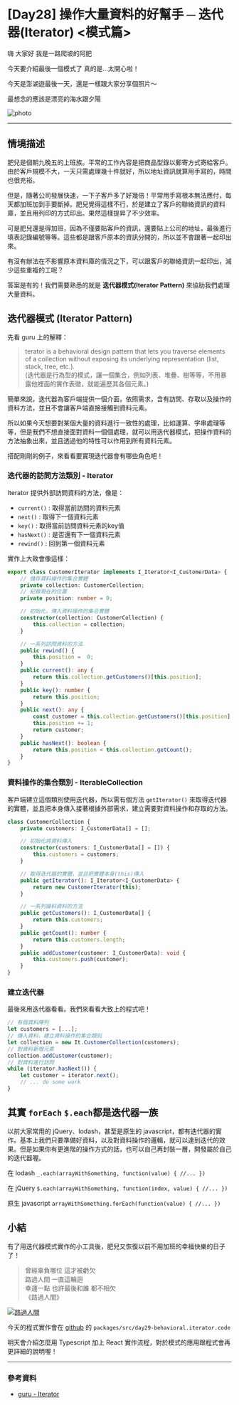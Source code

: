 # [Day28] 操作大量資料的好幫手 ─ 迭代器(Iterator) <模式篇>

嗨 大家好 我是一路爬坡的阿肥

今天要介紹最後一個模式了
真的是...太開心啦！

今天是澎湖遊最後一天，還是一樣跟大家分享個照片～

最想念的應該是漂亮的海水跟夕陽

![photo](https://i.imgur.com/31DJjdx.jpg)

---

## 情境描述

肥兒是個朝九晚五的上班族。平常的工作內容是把商品型錄以郵寄方式寄給客戶。由於客戶規模不大，一天只需處理幾十件就好，所以地址資訊就算用手寫的，時間也很充裕。

但是，隨著公司發展快速，一下子客戶多了好幾倍！平常用手寫根本無法應付，每天都加班加到手要斷掉。肥兒覺得這樣不行，於是建立了客戶的聯絡資訊的資料庫，並且用列印的方式印出。果然這樣提昇了不少效率。

可是肥兒還是得加班，因為不僅要貼客戶的資訊，還要貼上公司的地址，最後進行填表記錄編號等等。這些都是跟客戶原本的資訊分開的，所以並不會跟著一起印出來。

有沒有辦法在不影響原本資料庫的情況之下，可以跟客戶的聯絡資訊一起印出，減少這些重複的工呢？

答案是有的！我們需要熟悉的就是 **迭代器模式(Iterator Pattern)** 來協助我們處理大量資料。

## 迭代器模式 (Iterator Pattern)

先看 guru 上的解釋：

> terator is a behavioral design pattern that lets you traverse elements of a collection without exposing its underlying representation (list, stack, tree, etc.).  
> (迭代器是行為型的模式，讓一個集合，例如列表、堆疊、樹等等，不用暴露他裡面的實作表徵，就能遍歷其各個元素。)

簡單來說，迭代器為客戶端提供一個介面，依照需求，含有訪問、存取以及操作的資料方法，並且不會讓客戶端直接接觸到資料元素。

所以如果今天想要對某個大量的資料進行一致性的處理，比如運算、字串處理等等，但是我們不想直接面對資料一個個處理，就可以用迭代器模式，把操作資料的方法抽象出來，並且透過他的特性可以作用到所有資料元素。

搭配剛剛的例子，來看看要實現迭代器會有哪些角色吧！

### 迭代器的訪問方法類別 - Iterator
Iterator 提供外部訪問資料的方法，像是：
- `current()` : 取得當前訪問的資料元素
- `next()` : 取得下一個資料元素
- `key()` : 取得當前訪問資料元素的key值
- `hasNext()` : 是否還有下一個資料元素
- `rewind()` : 回到第一個資料元素

實作上大致會像這樣：
```typescript
export class CustomerIterator implements I_Iterator<I_CustomerData> {
    // 儲存資料操作的集合實體
    private collection: CustomerCollection;
    // 紀錄現在的位置
    private position: number = 0;

    // 初始化，傳入資料操作的集合實體
    constructor(collection: CustomerCollection) {
        this.collection = collection;
    }

    // 一系列訪問資料的方法
    public rewind() {
        this.position =  0;
    }
    public current(): any {
        return this.collection.getCustomers()[this.position];
    }
    public key(): number {
        return this.position;
    }
    public next(): any {
        const customer = this.collection.getCustomers()[this.position];
        this.position += 1;
        return customer;
    }
    public hasNext(): boolean {
        return this.position < this.collection.getCount();
    }
}

```

### 資料操作的集合類別 - IterableCollection
客戶端建立這個類別使用迭代器，所以需有個方法 `getIterator()` 來取得迭代器的實體，並且把本身傳入接著根據外部需求，建立需要對資料操作和存取的方法。
```typescript
class CustomerCollection {
    private customers: I_CustomerData[] = [];

    // 初始化將資料傳入
    constructor(customers: I_CustomerData[] = []) {
        this.customers = customers;
    }

    // 取得迭代器的實體，並且把實體本身(this)傳入
    public getIterator(): I_Iterator<I_CustomerData> {
        return new CustomerIterator(this);
    }

    // 一系列操料資料的方法
    public getCustomers(): I_CustomerData[] {
        return this.customers;
    }
    public getCount(): number {
        return this.customers.length;
    }
    public addCustomer(customer: I_CustomerData): void {
        this.customers.push(customer);
    }
}
```

### 建立迭代器
最後來用迭代器看看。我們來看看大致上的程式吧！
```typescript
// 有個資料陣列
let customers = [...];
// 傳入資料，建立資料操作的集合類別
let collection = new It.CustomerCollection(customers);
// 對資料新增元素
collection.addCustomer(customer);
// 對資料進行訪問
while (iterator.hasNext()) {
    let customer = iterator.next();
    // ... do some work
}
```

## 其實 `forEach` `$.each`都是迭代器一族

以前大家常用的 jQuery、lodash，甚至是原生的 javascript，都有迭代器的實作。基本上我們只要準備好資料，以及對資料操作的邏輯，就可以達到迭代的效果。但是如果你有更進階的操作方式的話，也可以自己再封裝一層，開發屬於自己的迭代器喔。

在 lodash
`_.each(arrayWithSomething, function(value) { //... })`

在 jQuery
`$.each(arrayWithSomething, function(index, value) { //... })`

原生 javascript
`arrayWithSomething.forEach(function(value) { //... })`

## 小結

有了用迭代器模式實作的小工具後，肥兒又恢復以前不用加班的幸福快樂的日子了！

> 曾經辜負哪位 這才被虧欠  
> 路過人間 一直這輪迴  
> 幸運一點 也許最後和誰 都不相欠  
> 《路過人間》

[![路過人間](https://img.youtube.com/vi/FMl7GEaYwAE/0.jpg)](http://www.youtube.com/watch?v=FMl7GEaYwAE '路過人間')

今天的程式實作會在 [github](https://github.com/showwell0120/Design-Pattern-Typescript-React) 的 `packages/src/day29-behavioral.iterator.code`

明天會介紹怎麼用 Typescript 加上 React 實作流程，對於模式的應用跟程式會再更詳細的說明喔！

---

### 參考資料

-   [guru - Iterator](https://refactoring.guru/design-patterns/iterator)
